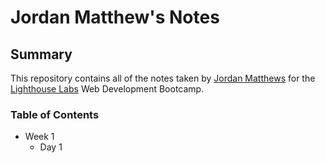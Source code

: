 # Jordan Matthew's Notes
## Summary

This repository contains all of the notes taken by [Jordan Matthews](https://github.com/jehmatthews) for the [Lighthouse Labs](https://www.lighthouselabs.ca/) Web Development Bootcamp.

### Table of Contents
  * Week 1
    * Day 1